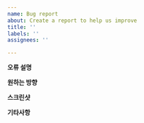 ```yaml
---
name: Bug report
about: Create a report to help us improve
title: ''
labels: ''
assignees: ''

---
```


**오류 설명**
</br>

**원하는 방향**
</br>

**스크린샷**
</br>

**기타사항**
</br>
